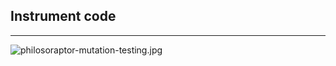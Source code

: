 <!-- .element class="is-module" -->

## Instrument code

---

![philosoraptor-mutation-testing.jpg](/img/philosoraptor-mutation-testing.jpg)
